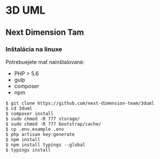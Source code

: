 # 3D UML

## Next Dimension Tam

### Inštalácia na linuxe

Potrebuejete mať nainštalované:
 - PHP > 5.6
 - gulp
 - composer
 - npm

```
$ git clone https://github.com/next-dimension-team/3duml
$ cd 3duml
$ composer install
$ sudo chmod -R 777 storage/
$ sudo chmod -R 777 bootstrap/cache/
$ cp .env.example .env
$ php artisan key:generate
$ npm install
$ npm install typings --global
$ typings install
```
